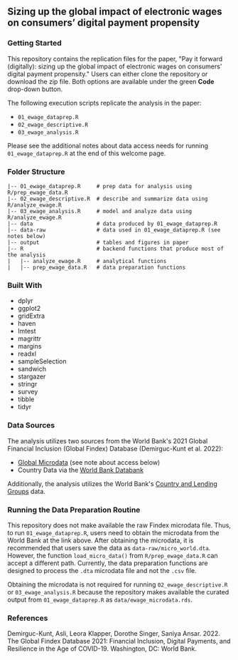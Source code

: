 ## Sizing up the global impact of electronic wages on consumers’ digital payment propensity

### Getting Started

This repository contains the replication files for the paper, "Pay it forward (digitally): sizing up the global impact of electronic wages on consumers’ digital payment propensity." Users can either clone the repository or download the zip file. Both options are available under the green **Code** drop-down button.

The following execution scripts replicate the analysis in the paper: 

* `01_ewage_dataprep.R`
* `02_ewage_descriptive.R`
* `03_ewage_analysis.R`

Please see the additional notes about data access needs for running `01_ewage_dataprep.R` at the end of this welcome page. 

### Folder Structure

```
|-- 01_ewage_dataprep.R     # prep data for analysis using R/prep_ewage_data.R
|-- 02_ewage_descriptive.R  # describe and summarize data using R/analyze_ewage.R  
|-- 03_ewage_analysis.R     # model and analyze data using R/analyze_ewage.R
|-- data                    # data produced by 01_ewage_dataprep.R
|-- data-raw                # data used in 01_ewage_dataprep.R (see notes below) 
|-- output                  # tables and figures in paper
|-- R                       # backend functions that produce most of the analysis
|   |-- analyze_ewage.R     # analytical functions
|   |-- prep_ewage_data.R   # data preparation functions
```

### Built With

* dplyr
* ggplot2
* gridExtra
* haven
* lmtest
* magrittr
* margins
* readxl
* sampleSelection
* sandwich
* stargazer
* stringr
* survey
* tibble
* tidyr

### Data Sources

The analysis utilizes two sources from the World Bank's 2021 Global Financial Inclusion (Global Findex) Database (Demirguc-Kunt et al. 2022): 

* [Global Microdata](https://microdata.worldbank.org/index.php/catalog/4607) (see note about access below)
* Country Data via the [World Bank Databank](https://databank.worldbank.org/source/global-financial-inclusion)

Additionally, the analysis utilizes the World Bank's [Country and Lending Groups](https://datahelpdesk.worldbank.org/knowledgebase/articles/906519-world-bank-country-and-lending-groups) data. 

### Running the Data Preparation Routine

This repository does not make available the raw Findex microdata file. Thus, to 
run `01_ewage_dataprep.R`, users need to obtain the microdata from the World Bank 
at the link above. After obtaining the microdata, it is recommended that users
save the data as `data-raw/micro_world.dta`. However, the function `load_micro_data()` from `R/prep_ewage_data.R` can accept a different path. Currently, the data preparation functions are designed to process the `.dta`
microdata file and not the `.csv` file. 

Obtaining the microdata is not required for running `02_ewage_descriptive.R` or 
`03_ewage_analysis.R` because the repository makes available the curated output 
from `01_ewage_dataprep.R` as `data/ewage_microdata.rds`. 

### References

Demirguc-Kunt, Asli, Leora Klapper, Dorothe Singer, Saniya Ansar. 2022. The Global Findex Database 2021: Financial Inclusion, Digital Payments, and Resilience in the Age of COVID-19. Washington, DC: World Bank.
